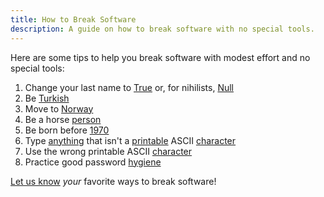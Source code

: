 ```yaml
---
title: How to Break Software
description: A guide on how to break software with no special tools.
---
```


Here are some tips to help you break software with modest effort and no special
tools:

1. Change your last name to
   [True](https://twitter.com/RachelTrue/status/1365461618977476610) or, for
   nihilists, [Null](https://www.wired.com/2015/11/null/)
2. Be
   [Turkish](https://github.com/python/cpython/blob/fff3c28052e6b0750d6218e00acacd2fded4991a/Lib/logging/handlers.py)
3. Move to
   [Norway](https://hitchdev.com/strictyaml/why/implicit-typing-removed/)
4. Be a horse [person](https://bugs.launchpad.net/mahara/+bug/1615280)
5. Be born before [1970](https://bugs.php.net/bug.php?id=17123)
6. Type
   [anything](https://nakedsecurity.sophos.com/2013/08/30/apple-apps-turned-upside-down-writing-right-to-left-youre-only-6-characters-from-a-crash/)
   that isn't a
   [printable](https://nakedsecurity.sophos.com/2018/02/20/apple-fixes-that-1-character-to-crash-your-mac-and-iphone-bug/)
   ASCII
   [character](https://nakedsecurity.sophos.com/2020/04/28/iphone-word-of-death-could-crash-your-phone-what-you-need-to-know/)
7. Use the wrong printable ASCII
   [character](https://bugzilla.mozilla.org/show_bug.cgi?id=1601905)
8. Practice good password
   [hygiene](https://thenextweb.com/microsoft/2012/09/21/this-ridiculous-microsoft-longer-accepts-long-passwords-shortens/)

[Let us know](https://github.com/mohd-akram/blog/issues/3) *your* favorite ways
to break software!
